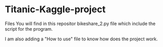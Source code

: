 # Titanic-Kaggle-project
Files
You will find in this repositor bikeshare_2.py file which include the script for the program.

I am also adding a "How to use" file to know how does the project work.
